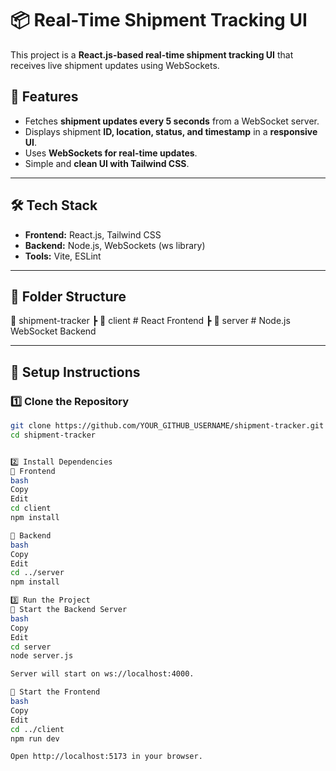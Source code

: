 # 📦 Real-Time Shipment Tracking UI

This project is a **React.js-based real-time shipment tracking UI** that receives live shipment updates using WebSockets.

## 🚀 Features
- Fetches **shipment updates every 5 seconds** from a WebSocket server.
- Displays shipment **ID, location, status, and timestamp** in a **responsive UI**.
- Uses **WebSockets for real-time updates**.
- Simple and **clean UI with Tailwind CSS**.

---

## 🛠️ Tech Stack
- **Frontend:** React.js, Tailwind CSS
- **Backend:** Node.js, WebSockets (ws library)
- **Tools:** Vite, ESLint

---

## 📂 Folder Structure
📂 shipment-tracker ┣ 📂 client # React Frontend ┣ 📂 server # Node.js WebSocket Backend


---

## 🔧 Setup Instructions

### 1️⃣ **Clone the Repository**
```bash
git clone https://github.com/YOUR_GITHUB_USERNAME/shipment-tracker.git
cd shipment-tracker


2️⃣ Install Dependencies
📌 Frontend
bash
Copy
Edit
cd client
npm install

📌 Backend
bash
Copy
Edit
cd ../server
npm install

3️⃣ Run the Project
🚀 Start the Backend Server
bash
Copy
Edit
cd server
node server.js

Server will start on ws://localhost:4000.

🚀 Start the Frontend
bash
Copy
Edit
cd ../client
npm run dev

Open http://localhost:5173 in your browser.
